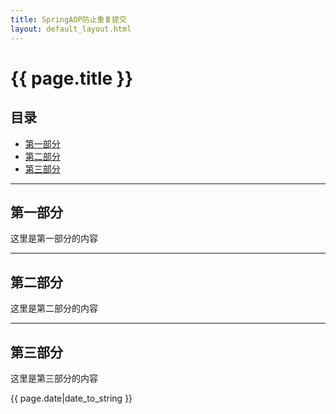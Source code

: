 ```yaml
---
title: SpringAOP防止重复提交
layout: default_layout.html
---
```


# {{ page.title }}

## 目录
+ [第一部分](#partI)
+ [第二部分](#partII)
+ [第三部分](#partIII)

----------------------------------

## 第一部分
 
这里是第一部分的内容

----------------------------------

## 第二部分
 
这里是第二部分的内容

----------------------------------

## 第三部分
 
这里是第三部分的内容

{{ page.date|date_to_string }}